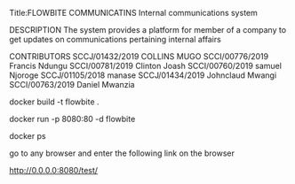 Title:FLOWBITE COMMUNICATINS
Internal communications system


DESCRIPTION
    The system provides a platform for member of a company to get
    updates on communications pertaining internal affairs 


CONTRIBUTORS
    SCCJ/01432/2019	COLLINS MUGO
	SCCI/00776/2019	Francis Ndungu
	SCCI/00781/2019	Clinton Joash
	SCCI/00760/2019	samuel Njoroge
	SCCJ/01105/2018	manase
	SCCJ/01434/2019	Johnclaud Mwangi 
	SCCI/00763/2019	Daniel Mwanzia

<!-- open this folder on the terminal and run the following commmands

build the docker image -->
docker build -t flowbite .
<!-- run the docker image created  on port 8080-->
docker run -p 8080:80 -d flowbite


docker ps


go to any browser and enter the following link on the browser

http://0.0.0.0:8080/test/


